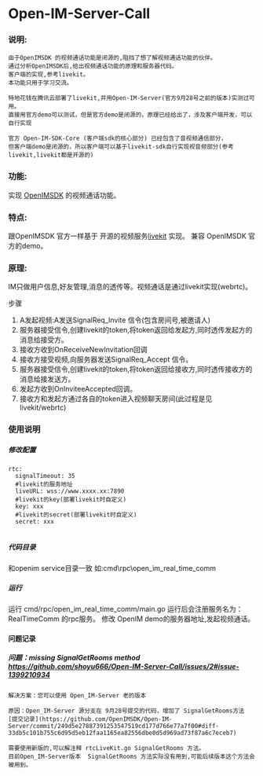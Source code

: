 # Open-IM-Server-Call

### 说明:
```
由于OpenIMSDK 的视频通话功能是闭源的,阻挡了想了解视频通话功能的伙伴。
通过分析OpenIMSDK后,给出视频通话功能的原理和服务器代码。
客户端的实现,参考livekit。
本功能只用于学习交流。

特地花钱在腾讯云部署了livekit,并用Open-IM-Server(官方9月28号之前的版本)实测过可用。
直接用官方demo可以测试，但是官方demo是闭源的，原理已经给出了，涉及客户端开发，可以自行实现

官方 Open-IM-SDK-Core (客户端sdk的核心部分) 已经包含了音视频通信部分，
但客户端demo是闭源的，所以客户端可以基于livekit-sdk自行实现视音频部分(参考livekit,livekit都是开源的)
```


### 功能:
实现 [OpenIMSDK](https://github.com/OpenIMSDK/Open-IM-Server) 的视频通话功能。

### 特点:
跟OpenIMSDK 官方一样基于 开源的视频服务[livekit](https://livekit.io/) 实现。
兼容 OpenIMSDK 官方的demo。


### 原理:
IM只做用户信息,好友管理,消息的透传等。视频通话是通过livekit实现(webrtc)。

步骤
1. A发起视频:A发送SignalReq_Invite 信令(包含房间号,被邀请人)
2. 服务器接受信令,创建livekit的token,将token返回给发起方,同时透传发起方的消息给接受方。
3. 接收方收到OnReceiveNewInvitation回调
4. 接收方接受视频,向服务器发送SignalReq_Accept 信令。
5. 服务器接受信令,创建livekit的token,将token返回给接收方,同时透传接收方的消息给接发送方。
6. 发起方收到OnInviteeAccepted回调。
7. 接收方和发起方通过各自的token进入视频聊天房间(此过程是见livekit/webrtc)


### 使用说明
##### 修改配置
```
rtc:
  signalTimeout: 35
  #livekit的服务地址
  liveURL: wss://www.xxxx.xx:7890
  #livekit的key(部署livekit时自定义)
  key: xxx
  #livekit的secret(部署livekit时自定义)
  secret: xxx
 
```
##### 代码目录
和openim service目录一致
如:cmd\rpc\open_im_real_time_comm

##### 运行
运行 cmd/rpc/open_im_real_time_comm/main.go
运行后会注册服务名为：RealTimeComm 的rpc服务。
修改 OpenIM demo的服务器地址,发起视频通话。


#### 问题记录
##### 问题：missing SignalGetRooms method https://github.com/shoyu666/Open-IM-Server-Call/issues/2#issue-1399210934
```
解决方案：您可以使用 Open_IM-Server 老的版本

原因：Open_IM-Server 源分支在 9月28号提交的代码，增加了 SignalGetRooms方法 
[提交记录](https://github.com/OpenIMSDK/Open-IM-Server/commit/249d5e27887391253547519cd177d766e77a7f00#diff-33db5c101b755c6d95d5eb12faa1165ea82556dbe0d5d969ad73f87a6c7eceb7)

需要使用新版的,可以解注释 rtcLiveKit.go SignalGetRooms 方法。
目前Open_IM-Server版本  SignalGetRooms 方法实际没有用到,可能后续版本这个方法会被用到。
```


